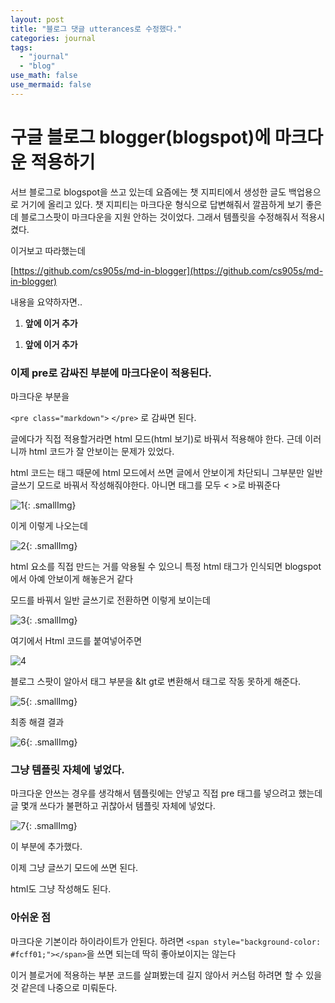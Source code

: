 ```yaml
---
layout: post
title: "블로그 댓글 utterances로 수정했다."
categories: journal
tags:
  - "journal"
  - "blog"
use_math: false
use_mermaid: false
---
```


# 구글 블로그 blogger(blogspot)에 마크다운 적용하기

서브 블로그로 blogspot을 쓰고 있는데 요즘에는 챗 지피티에서 생성한 글도 백업용으로 거기에 올리고 있다. 챗 지피티는 마크다운 형식으로 답변해줘서 깔끔하게 보기 좋은데 블로그스팟이 마크다운을 지원 안하는 것이었다. 그래서 템플릿을 수정해줘서 적용시켰다.

이거보고 따라했는데

[https://github.com/cs905s/md-in-blogger](https://github.com/cs905s/md-in-blogger)

내용을 요약하자면..

1. **</head> 앞에 이거 추가**

<link rel="stylesheet" href="[//cdnjs.cloudflare.com/ajax/libs/highlight.js/9.9.0/styles/default.min.css](notion://cdnjs.cloudflare.com/ajax/libs/highlight.js/9.9.0/styles/default.min.css)"/>

1. **</html> 앞에 이거 추가**

<script src='[//cdnjs.cloudflare.com/ajax/libs/highlight.js/9.9.0/highlight.min.js](notion://cdnjs.cloudflare.com/ajax/libs/highlight.js/9.9.0/highlight.min.js)' type='text/javascript'></script>
<script src='[//cdnjs.cloudflare.com/ajax/libs/showdown/1.6.2/showdown.min.js](notion://cdnjs.cloudflare.com/ajax/libs/showdown/1.6.2/showdown.min.js)' type='text/javascript'></script>
<script src='[//cdnjs.cloudflare.com/ajax/libs/jquery/3.1.1/jquery.min.js](notion://cdnjs.cloudflare.com/ajax/libs/jquery/3.1.1/jquery.min.js)' type='text/javascript'></script>
<script src='[//mxp22.surge.sh/markdown-highlight-in-blogger.js](notion://mxp22.surge.sh/markdown-highlight-in-blogger.js)' type='text/javascript'></script>

### 이제 pre로 감싸진 부분에 마크다운이 적용된다.

마크다운 부분을

`<pre class="markdown">` `</pre>` 로 감싸면 된다.

글에다가 직접 적용할거라면 html 모드(html 보기)로 바꿔서 적용해야 한다. 근데 이러니까 html 코드가 잘 안보이는 문제가 있었다.

html 코드는 태그 때문에 html 모드에서 쓰면 글에서 안보이게 차단되니 그부분만 일반 글쓰기 모드로 바꿔서 작성해줘야한다. 아니면 태그를 모두 &lt; &gt;로 바꿔준다

![1](https://blogger.googleusercontent.com/img/a/AVvXsEi0qRtTAnmbNlnUHucaAxYtGAibtBxfwdoOtRBtNZFXyxlbn3rpLVGKteorSh4CrKDiUwfIR3VoveX_bGaau-CvP1RRRQYPaJcsTMV8o6_CITrAiFDH-pnzivE5_IGPBFcjWEnnvF2co0BV8MbqYE6RM3NxvQ19YrSw7jCGKzeVA-GNRdXPqtjdggaTPORi){: .smallImg}

이게 이렇게 나오는데

![2](https://blogger.googleusercontent.com/img/a/AVvXsEgd53JbpfWIkz-psVizNmKkxSLKnTFOJF4dGdnx77kXyZE9_ceSojFImgHa4QZr09JKbBRejXR9jsM4F6a3054hkxGKLhIb8cMXSEopyC_qXmTr6OJ-dhed-XjC-rWe3msPvSt6cAKM1ISCASufwAcDloZ8jETGEnpUYiXXFUAOGZOY3FI3IZKXr_huv4K2){: .smallImg}

html 요소를 직접 만드는 거를 악용될 수 있으니 특정 html 태그가 인식되면 blogspot에서 아예 안보이게 해놓은거 같다

모드를 바꿔서 일반 글쓰기로 전환하면 이렇게 보이는데

![3](https://blogger.googleusercontent.com/img/a/AVvXsEj_DyNpfyyoGi4AEzdRKtqG_yST7_AtCC1zHD-duE4Bk3k-rahtsI2Bt-9zWT4syJmml5dvQUMueGnEqpnB6MBK64WxlyZwYA7wbEAMiSr3I9tN_jcUTgC_R8SKueXD8ashkgGd-1hLZ7GvsP1i6uiLWKpsqg6u-LZc7aea7elxSwkIHmuHKIhymBbrsvUM){: .smallImg}

여기에서 Html 코드를 붙여넣어주면

![4](https://blogger.googleusercontent.com/img/a/AVvXsEgY-IEb2dNsckTdW6AuhgBRXdA09VLiJc4FVZrG8YSoXfY9LbDTH02p9wNQPx6dLRJdJYhlzvo0mwb7789B8Uib18JXb40-V76t9k1Op2MJXkvK_QBy05GjyODxfl5MLZoj8IuRlx1SqR8F3ODbQB36Kbdfyb5LLHWwPiUCTVC7hLSJ_mIaeeDIu83QFL5Y)

블로그 스팟이 알아서 태그 부분을 &lt gt로 변환해서 태그로 작동 못하게 해준다.

![5](https://blogger.googleusercontent.com/img/a/AVvXsEjyFm3qTqMNOmfnB-iGUFF4tTZBgFDSHG5cIjBcC0dssNa38m7kIk2rvNo6NfzL6yGOcINSFEI-dy0CR-L0GPWtj6EqLr91Twk0Czp9SKzgoA4s_jiY32mgoJw6qXIwPkCPgCsgVoR6fspbslvJE2d_xmH9RtI0A-d8S0MLavH4otPrmJJUIslR1RcaLQ_F){: .smallImg}

최종 해결 결과

![6](https://blogger.googleusercontent.com/img/a/AVvXsEg7rPq2zEuRAYSlCFIaQ14vHjAUueKHWy0quBF7Mci_jGU7u4F89JQW1fQhUmVCW6FUiF7FdAhy04qhIHTAqlwW-ddTG6Y8WJvMu6OWf-SJYW9CtHB_CXTEcOEwZaBixeQLmdm7i0YyT_UN3nHQzW7ttsmuAHKzOVes16dp9QN1zkxizWOsvaS6jWmeRCcr){: .smallImg}

### 그냥 템플릿 자체에 넣었다.

마크다운 안쓰는 경우를 생각해서 템플릿에는 안넣고 직접 pre 태그를 넣으려고 했는데 글 몇개 쓰다가 불편하고 귀찮아서 템플릿 자체에 넣었다.

![7](https://blogger.googleusercontent.com/img/a/AVvXsEgJMXkdyfEfIqSOPxrt3WrATfRf5o-Y1zHif_vuLnsIfBxXVbc2pl5QGS02nQWLZa6hglX5J7R1jZheG5CpR818jnphxivHwHShMkNNjP3WTtrRknmvKnrS5eZmKy1hJlwT4Z1NmbN4zhjU8JHOaxboW78vF01v_asNpOr43kjrj4RH6INj5BW7UonbAxJn){: .smallImg}

이 부분에 추가했다.

이제 그냥 글쓰기 모드에 쓰면 된다.

html도 그냥 작성해도 된다.

### **아쉬운 점**

마크다운 기본이라 하이라이트가 안된다. 하려면 `<span style="background-color: #fcff01;"></span>`을 쓰면 되는데 딱히 좋아보이지는 않는다

이거 블로거에 적용하는 부분 코드를 살펴봤는데 길지 않아서 커스텀 하려면 할 수 있을 것 같은데 나중으로 미뤄둔다.
